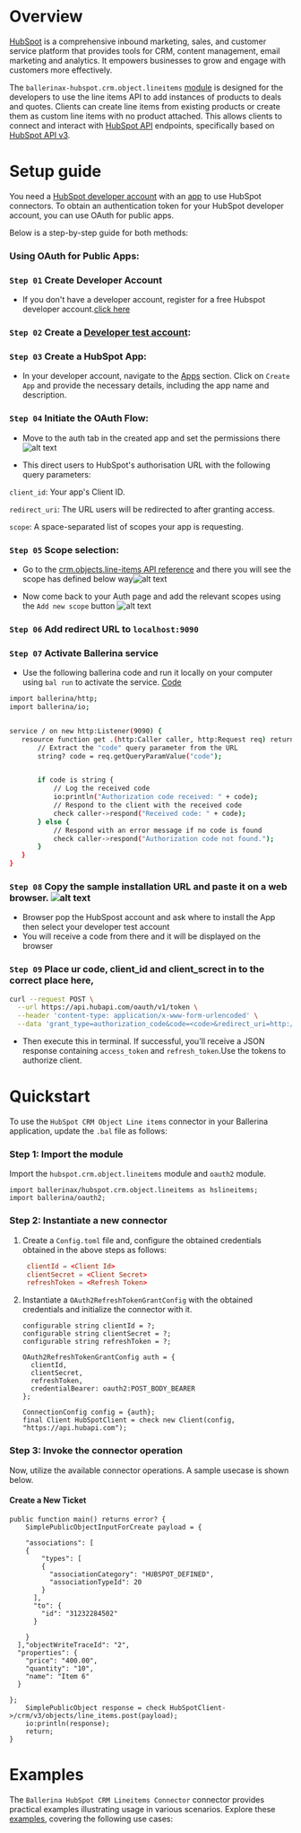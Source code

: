 # Overview

[HubSpot](https://www.hubspot.com/our-story) is  a comprehensive inbound marketing, sales, and customer service platform that provides tools for CRM, content management, email marketing and analytics. It empowers businesses to grow and engage with customers more effectively.

The `ballerinax-hubspot.crm.object.lineitems` [module](https://developers.hubspot.com/docs/guides/api/crm/objects/line-items)  is designed for the developers to use the line items API to add instances of products to deals and quotes. Clients can create line items from existing products or create them as custom line items with no product attached. This allows clients to connect and interact with [HubSpot API](https://developers.hubspot.com/docs/reference/api/overview) endpoints, specifically based on [HubSpot API v3](https://developers.hubspot.com/changelog/crm-api-v3-is-generally-available).


# Setup guide

You need a [HubSpot developer account](https://developers.hubspot.com/get-started) with an [app](https://developers.hubspot.com/docs/guides/apps/public-apps/overview) to use HubSpot connectors.
To obtain an authentication token for your HubSpot developer account, you can use OAuth for public apps. 

Below is a step-by-step guide for both methods:

### Using OAuth for Public Apps:

### `Step 01` Create Developer Account
* If you don't have a developer account, register for a free Hubspot developer account.[click here](https://app.hubspot.com/signup-hubspot/developers?_ga=2.207749649.2047916093.1734412948-232493525.1734412948&step=landing_page)

### `Step 02` Create a [Developer test account](https://developers.hubspot.com/beta-docs/getting-started/account-types#developer-test-accounts):

### `Step 03` Create a HubSpot App:

  * In your developer account, navigate to the [Apps](https://app.hubspot.com/developer/48567544/applications) section.
Click on `Create App` and provide the necessary details, including the app name and description.

### `Step 04` Initiate the OAuth Flow:

* Move to the auth tab in the created app and set the permissions there ![alt text](images/image.png)

*  This direct users to HubSpot's authorisation URL with the following query parameters:

`client_id`: Your app's Client ID.

`redirect_uri`: The URL users will be redirected to after granting access.

`scope`: A space-separated list of scopes your app is requesting.


### `Step 05` Scope selection: 

* Go to the [crm.objects.line-items API reference](https://developers.hubspot.com/docs/reference/api/crm/objects/line-items) and there you will see the scope has defined below way![alt text](images/image-1.png)

* Now come back to your Auth page and add the relevant scopes using the `Add new scope` button ![alt text](images/image-2.png)

### `Step 06` Add redirect URL to `localhost:9090`

### `Step 07` Activate Ballerina service

* Use the following ballerina code and run it locally on your computer using `bal run` to activate the service. [Code](https://gist.github.com/lnash94/0af47bfcb7cc1e3d59e06364b3c86b59)

``` bash
import ballerina/http;
import ballerina/io;


service / on new http:Listener(9090) {
   resource function get .(http:Caller caller, http:Request req) returns error? {
       // Extract the "code" query parameter from the URL
       string? code = req.getQueryParamValue("code");


       if code is string {
           // Log the received code
           io:println("Authorization code received: " + code);
           // Respond to the client with the received code
           check caller->respond("Received code: " + code);
       } else {
           // Respond with an error message if no code is found
           check caller->respond("Authorization code not found.");
       }
   }
}


```

### `Step 08` Copy the sample installation URL and paste it on a web browser. ![alt text](images/image-3.png)

* Browser pop the HubSpost account and ask where to install the App then select your developer test account 
* You will receive a code from there and it will be displayed on the browser

### `Step 09` Place ur code, client_id and client_screct  in to the correct place here,
``` bash
curl --request POST \
  --url https://api.hubapi.com/oauth/v1/token \
  --header 'content-type: application/x-www-form-urlencoded' \
  --data 'grant_type=authorization_code&code=<code>&redirect_uri=http://localhost:9090&client_id=<client_id>&client_secret=<client_secret>'
```
* Then execute this in terminal. If successful, you'll receive a JSON response containing `access_token` and `refresh_token`.Use the tokens to authorize client.






# Quickstart

[//]: # (TODO: Add a quickstart guide to demonstrate a basic functionality of the module, including sample code snippets.)
To use the `HubSpot CRM Object Line items` connector in your Ballerina application, update the `.bal` file as follows:

### Step 1: Import the module

Import the `hubspot.crm.object.lineitems` module and `oauth2` module.

```ballerina
import ballerinax/hubspot.crm.object.lineitems as hslineitems;
import ballerina/oauth2;
```

### Step 2: Instantiate a new connector

1. Create a `Config.toml` file and, configure the obtained credentials obtained in the above steps as follows:

   ```toml
    clientId = <Client Id>
    clientSecret = <Client Secret>
    refreshToken = <Refresh Token>
   ```

2. Instantiate a `OAuth2RefreshTokenGrantConfig` with the obtained credentials and initialize the connector with it.

    ```ballerina
   configurable string clientId = ?;
   configurable string clientSecret = ?;
   configurable string refreshToken = ?;

   OAuth2RefreshTokenGrantConfig auth = {
      clientId,
      clientSecret,
      refreshToken,
      credentialBearer: oauth2:POST_BODY_BEARER 
   };

   ConnectionConfig config = {auth};
   final Client HubSpotClient = check new Client(config, "https://api.hubapi.com");
   ```

### Step 3: Invoke the connector operation

Now, utilize the available connector operations. A sample usecase is shown below.

#### Create a New Ticket

```ballerina
public function main() returns error? {
    SimplePublicObjectInputForCreate payload = {

    "associations": [
    {
        "types": [
        {
          "associationCategory": "HUBSPOT_DEFINED",
          "associationTypeId": 20
        }
      ],
      "to": {
        "id": "31232284502"
      }
      
    }
  ],"objectWriteTraceId": "2",
  "properties": {
    "price": "400.00",
    "quantity": "10",
    "name": "Item 6"
  }
  
};
    SimplePublicObject response = check HubSpotClient->/crm/v3/objects/line_items.post(payload);
    io:println(response);
    return;
}
```

# Examples

The `Ballerina HubSpot CRM Lineitems Connector` connector provides practical examples illustrating usage in various scenarios. Explore these [examples](https://github.com/module-ballerinax-hubspot.crm.object.lineitems/tree/main/examples/), covering the following use cases:

[//]: # (TODO: Add examples)
